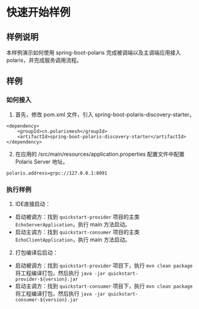 # 快速开始样例

## 样例说明

本样例演示如何使用 spring-boot-polaris 完成被调端以及主调端应用接入polaris，并完成服务调用流程。

## 样例

### 如何接入

1. 首先，修改 pom.xml 文件，引入 spring-boot-polaris-discovery-starter。
```
<dependency>
    <groupId>cn.polarismesh</groupId>
    <artifactId>spring-boot-polaris-discovery-starter</artifactId>
</dependency>
```

2. 在应用的 /src/main/resources/application.properties 配置文件中配置 Polaris Server 地址。
```
polaris.address=grpc://127.0.0.1:8091
```

### 执行样例

1. IDE直接启动：

- 启动被调方：找到 `quickstart-provider` 项目的主类 `EchoServerApplication`，执行 main 方法启动。
- 启动主调方：找到 `quickstart-consumer` 项目的主类 `EchoClientApplication`，执行 main 方法启动。

2. 打包编译后启动：

- 启动被调方：找到 `quickstart-provider` 项目下，执行 `mvn clean package` 将工程编译打包，然后执行 `java -jar quickstart-provider-${version}.jar`
- 启动主调方：找到 `quickstart-consumer` 项目下，执行 `mvn clean package` 将工程编译打包，然后执行 `java -jar quickstart-consumer-${version}.jar`